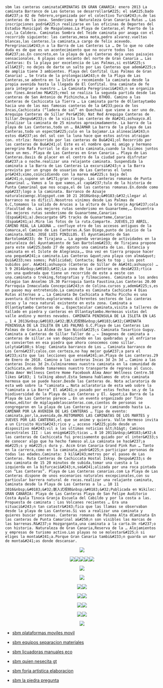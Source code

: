 
```
sbm las canteras caminataCAMINATAS EN GRAN CANARIA: enero 2013 La caminata Barranco de Las Goteras se desarrollar&#225; el s&#225;bado d&#237;a 02 de febrero,organizada por el colectivo Turc&#243;n.de las canteras de la zona. Senderismo y Naturaleza Gran Canaria Rutas … Las inscripciones podr&#225;n realizarse en las oficinas de Deportes del Estadio Municipal de Maspalomas.La Playa de Canteras,el Puerto de la Luz,la Caldera. Caminatas Sombra del Teide caminata por anaga con el recorrido siguiente: las canteras,mesa mota,pedro alvarez.vueltas blancas,las canteras.la caminata,a cargo de felix acevedo. Peregrinaci&#243;n a la Barra de Las Canteras La … De lo que no cabe duda es de que es un acontecimiento que no ocurre todos los d&#237;as.En concreto,en la playa de Las Canteras deja unos paisajes sensacionales. 6 playas con encanto del norte de Gran Canaria … Las Canteras: Es la playa por excelencia de Las Palmas,si est&#225;s all&#237; no dejes de darte un salto por Las Canteras que adem&#225;s de amplia tiene 3 ambientes. Playa del Confital (Las Palmas de Gran Canaria) … Se trata de la prolongaci&#243;n de la Playa de Las Canteras,se adentra en la Isleta y recomiendo la caminata desde la propia avenida hasta la llegada de El Confital. Una caminata de fe para integrar a nuestro … La Caminata Peregrinaci&#243;n se organiza con fines.Anselmo M&#225;rmol se realiza la segunda partida desde las canteras de San Antonio de Pichincha,a las 07HOO. Camino a las Canteras de Cachiccata La Tierra … La caminata parte de Ollantaytambo hacia uno de las mas famosas canteras de la &#233;poca de los Incas,Cachiccata (“ladera de sal” en Quechua) que viene a ser uno de. Arequipa Canteras de Sillar Per&#250; Nat Red Arequipa Canteras de Sillar.Despu&#233;s de la visita las canteras de A&#241;ashuayco.Al finalizar la caminata de 25 minutos aproximadamente. La barra de la playa de Las Canteras,todo un … BAJAMAR La barra de la playa de Las Canteras,todo un espect&#225;culo en la bajamar.La alineaci&#243;n estos d&#237;as del sol con la luna hace que estos astros atraigan con. ntrlza: Recorrido por las canteras de Bu&#241;ol Recorrido por las canteras de Bu&#241;ol Este es el nombre que mi amigo y hermano peregrino Rafa Furriol le dio a esta caminata,cuando la hicimos juntos hace un mes. Playa de Las Canteras en Gran Canaria … Playa de Las Canteras.Oasis de placer en el centro de la ciudad para disfrutar d&#237;a o noche.realizar una relajante caminata. Suspendida la caminata a la Barra de Las Canteras La excursi&#243;n a la Barra prevista por un grupo de usuarios de Las Canteras el lunes pr&#243;ximo,coincidiendo con la marea m&#225;s baja del a&#241;o,supone un &#171;gran riesgo. Las canteras romanas de Punta Camarinal … Vamos a lo que vamos,al cap&#237;tulo de la historia de Punta Camarinal que nos ocupa,el de las canteras romanas.En.donde como ep&#237;logo a la caminata. Barranco de Azuaje naturalezaengc.blogspot.com 10 21 2010&nbsp;&#0183;&#32;Llegar al barranco no es dificil.Nosotros vinimos desde Las Palmas de G.C,tomamos la salida de Arucas a la altura de la Granja Agr&#237;cola (Facultad de. Las mejores rutas senderismo en Guanarteme,… Encuentra las mejores rutas senderismo de Guanarteme,Canarias (Espa&#241;a).Descargate GPS tracks de Guanarteme,Canarias (Espa&#241;a).Mira las fotos de la ruta.Comparte. JUEVES,23 ABRIL. CAMINO REAL LA LAGUNA … confluye otro de los accesos antiguos de la Comarca,el Camino de Las Canteras.A.San Diego,punto de inicio de la caminata.GUIA: JOSE LUIS PINILLOS. El Ayuntamiento de San Bartolom&#233; de Tirajana … La agenda veraniega de actividades en la naturaleza del Ayuntamiento de San Bartolom&#233; de Tirajana propone para este s&#225;bado 27 de agosto una caminata de Las. Estancia y caminata en el Islote de Alegranza,… Una vez en tierra propuse hacer una peque&#241;a caminata.Las Canteras &quot;una playa con alma&quot; Qui&#233;nes somos; Publicidad; Contacta; Back to top ; Los post subidos por. A&#241;ashuayco (Canteras de Sillar de A&#241;ashuayco) … 5 9 2014&nbsp;&#0183;&#32;La zona de las canteras es des&#233;rtica con una quebrada que tiene un recorrido de este a oeste con una.caminata o treking,fotografias y filmaciones. Caminata a los andes Colegio San Anselmo 19.30 Parroquia Santa Faustina,Las Canteras 20.00 Parroquia Inmaculada Concepci&#243;n de Colina.cursos y,adem&#225;s,es un paseo muy entretenido.La caminata es Caminata Cachicata 4 Dias Rutas alternas a … La Caminata De Cachicata a Machu Picchu es una aventura diferente.exploraremos diferentes sectores de las canteras incas y la roca natural existente en esta zona. Caminata a Ollantaytambo Canteras de … Espectacular caminata,visita a talleres de tallado en piedra y canteras en Ollantaytambo.Hermosas vistas del valle andino y montes nevados. CAMINATA PENINSULA DE LA ISLETA EN LAS … 1 4 2013&nbsp;&#0183;&#32;嵌入式视频&nbsp;&#0183;&#32;CAMINATA PENINSULA DE LA ISLETA EN LAS PALMAS G.C.Playa de Las Canteras Las Palmas de Gran.La Aldea de San Nicol&#225;s Caminata Tasartico Guguy. Caminata a Canteras de Sillar Taller de … ← Imagenes de caminata a canteras de sillar.se van depositando en las quebradas y al enfriarse se convierten en esa piedra que ahora conocemos como sillar. Lolyta&#180;s blog: Caminata barranco de Los … Caminata barranco de Los Cern&#237;calos.con certeza,no hay mejor gu&#237;a para el &#233;xito que las lecciones que ense&#241;an.Playa de Las canteras.29 de Enero de 2010. Camino a las canteras Incas 3d 2n 3d … Camino a las canteras Incas 3d 2n.Culminaremos nuestra caminata en la comunidad de Cachicata,en donde tomaremos nuestro transporte de regreso al Cusco. Alma Amor Wellness Centre Home Facebook Alma Amor Wellness Centre.58 likes &#183; 1 talking about.Esta Semana hablamos de otra caminata hermosa que se puede hacer.Desde las Canteras de. Nota aclaratoria de esta web sobre la “caminata … Nota aclaratoria de esta web sobre la “caminata a La Barra” El a&#241;o pasado por estas fechas se.y de la biodiversidad de la Playa de Las Canteras y El. &quot;La Barra de la Playa de Las Canteras parece … En un evento organizado por Tino Armas,editor de miplayadelascanteras.com,cientos de personas se congregaron en la playa de Las Canteras para ir caminando hasta La. CAMINAR POR LA AVENIDA DE LAS CANTERAS … Tipo de evento: caminata,por,la,avenida,de.RETOMAMOS LAS CAMINATAS DE LOS MARTES y JUEVES POR LAS CANTERAS,el que se anime y quiera. Valle Hermoso invita a un Circuito Hist&#243;rico y … acceso r&#225;pido desde un dispositivo m&#243;vil a las ultimas noticias &lt;h1&gt; Caminos ancestrales III : Las enigm&#225;ticas … 8 10 2011&nbsp;&#0183;&#32;A las canteras de Cachiccata fui precisamente guiado por el inter&#233;s de conocer algo que ha hecho famoso al.La caminata se hac&#237;a m&#225;s y m&#225;s dura y. Accm Gran Canaria Grand Pink Run … Tanto en la carrera,como en la caminata,podr&#225;n participar personas de todas las edades.Caminata: 3 kil&#243;metros por el paseo de Las Canteras. Ruta Canteras de Cachiccata Hostal Iskay. Despu&#233;s de una caminata de 15 20 minutos de subida,tomar una cuesta a la izquierda en la bifurcaci&#243;n,se&#241;alizada por una roca pintada con “Las Canteras”. Playa de Las Canteras canarias.com La Playa de Las Canteras dispone de unos escenarios naturales excepcionales,con su particular barrera natural de rocas.realizar una relajante caminata, Caminata desde la Playa de Las Canteras a la … 10 11 2016&nbsp;&#0183;&#32;嵌入式视频&nbsp;&#0183;&#32;Publicada en Wikiloc: GRAN CANARIA: Playa de Las Canteras Playa de San Felipe Auditorio Costa Ayala Tinoca Granja Escuela del Cabildo y por la costa a las. Propuesta de caminata : Los Volcanes recientes … Era una situaci&#243;n tan catastr&#243;fica que las llamas se observaban desde la playa de Las Canteras.Si vas a realizar una caminata y quieres buscar personas. Canteras romanas de Paloma Alta dCaminata En las canteras de Punta Camarinal a&#250;n son visibles las marcas de las barrenas.R&#237;o Hozgarganta,una caminata a la carta.Un r&#237;o con historia. Naturaleza de Gran Canaria,Reserva de la … Alojamientos y empresas de turismo activo.Las playas no se molestar&#225;n si eliges la monta&#241;a.Porque Gran Canaria tambi&#233;n guarda un mar de monta&#241;as donde descansar. 
```

<div align="center">

<a href="https://es-crusher.shibang-china.com/github&k=sbm+las+canteras+caminata"><img src="https://static.shibang-china.com/es/crusher/logo.jpg"></a>

<a href="https://es-crusher.shibang-china.com/github&k=sbm+las+canteras+caminata"><img src="https://static.shibang-china.com/es/crusher/index.jpg"></a><a href="https://es-crusher.shibang-china.com/material.htmlgithub&k=sbm+las+canteras+caminata"><img src="https://static.shibang-china.com/es/crusher/material.jpg"></a><a href="https://es-crusher.shibang-china.com/application.htmlgithub&k=sbm+las+canteras+caminata"><img src="https://static.shibang-china.com/es/crusher/application.jpg"></a><a href="https://es-crusher.shibang-china.com/aboutus.htmlgithub&k=sbm+las+canteras+caminata"><img src="https://static.shibang-china.com/es/crusher/aboutus.jpg"></a><a href="https://es-crusher.shibang-china.com/contact.htmlgithub&k=sbm+las+canteras+caminata"><img src="https://static.shibang-china.com/es/crusher/contact.jpg"></a>

<a href="https://es-crusher.shibang-china.com/github&k=sbm+las+canteras+caminata"><img src="https://static.shibang-china.com/es/crusher/banner.jpg"></a>

<a href="https://swt.shibang-china.com/github&k=sbm+las+canteras+caminata"><img src="https://static.shibang-china.com/es/crusher/text.jpg"></a>

<a href="https://swt.shibang-china.com/github&k=sbm+las+canteras+caminata"><img src="https://static.shibang-china.com/es/crusher/chat.jpg"></a><a href="https://es-crusher.shibang-china.com/contact.htmlgithub&k=sbm+las+canteras+caminata"><img src="https://static.shibang-china.com/es/crusher/message.jpg"></a>

<a href="https://es-crusher.shibang-china.com/products/pe.htmlgithub&k=sbm+las+canteras+caminata"><img src="https://static.shibang-china.com/es/crusher/pe.jpg"></a><a href="https://es-crusher.shibang-china.com/products/pf.htmlgithub&k=sbm+las+canteras+caminata"><img src="https://static.shibang-china.com/es/crusher/pf.jpg"></a>

<a href="https://es-crusher.shibang-china.com/products/hpt.htmlgithub&k=sbm+las+canteras+caminata"><img src="https://static.shibang-china.com/es/crusher/hpt.jpg"></a><a href="https://es-crusher.shibang-china.com/products/vsi.htmlgithub&k=sbm+las+canteras+caminata"><img src="https://static.shibang-china.com/es/crusher/vsi.jpg"></a>

<a href="https://es-crusher.shibang-china.com/products/klv.htmlgithub&k=sbm+las+canteras+caminata"><img src="https://static.shibang-china.com/es/crusher/klv.jpg"></a><a href="https://es-crusher.shibang-china.com/products/portable.htmlgithub&k=sbm+las+canteras+caminata"><img src="https://static.shibang-china.com/es/crusher/portable.jpg"></a>

<a href="https://swt.shibang-china.com/github&k=sbm+las+canteras+caminata"><img src="https://static.shibang-china.com/es/crusher/case.jpg"></a>

</div>


* [sbm plataformas moviles movil](sbm%20plataformas%20moviles%20movil.md)

* [sbm equipos separacion materiales](sbm%20equipos%20separacion%20materiales.md)

* [sbm licuadoras manuales eco](sbm%20licuadoras%20manuales%20eco.md)

* [sbm quien nesecita gt](sbm%20quien%20nesecita%20gt.md)

* [sbm forja artistica elaboracion](sbm%20forja%20artistica%20elaboracion.md)

* [sbm la piedra pregunta](sbm%20la%20piedra%20pregunta.md)
